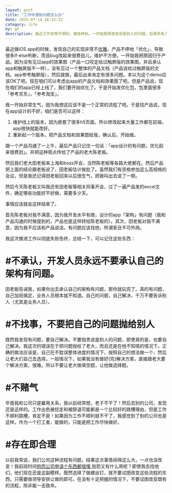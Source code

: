 ```yaml
---
layout: post
title: "工作中遇到问题怎么办"
date: 2015-07-14 16:23:32
category: life
by: gf
description: 最近工作非常不顺利，被各种批。一开始我感觉肯定是别人的问题，后来所有人都说我这里有问题的时候，我发现，我自己确实有问题。
---
```

最近做iOS app的时候，发现自己的实现非常不[优雅](https://ruby-china.org/topics/6416)，产品不停地「优化」，导致很多if-else判断，而且bug改起来很费劲儿，维护不方便。一开始我把原因归于产品，因为没有见过app的效果图（产品一口咬定给过触屏版的效果图，并且承认app和触屏版不一样），没有见过一个整体的产品文档（产品说给过触屏版的文档，app参考触屏版），然后就做，最后出来肯定有很多问题。本以为这个demo应该OK了吧。现在咱们可以考虑出app的产品文档和效果图了吧。但是产品说，现在咱们的app已经上线了，我们要开始优化了。于是开始发优化包，包里面很多「参考京东」，「参考淘宝」。

我一开始非常生气，因为我想这应该不是一个正常的流程了吧。于是找产品说，现在app设计的不好，咱们是否可以这样：

1. 维护线上的版本，因为嵌套了很多h5页面，所以修改起来大量工作都在前端，app很快就能改好。
2. 重新起一个版本。把产品文档和效果图给我，确认后，开始做。

跟一个产品沟通了一上午，最后产品只记住一句话：「app设计的有问题，优化起来很费劲」。并把这种观点传给了产品的老大陈老板。

然后我们老大田老板来上海和boss开会，当然陈老板等各路大佬都在。然后产品把上面的结论跟老板说了，田老板估计挨批了。虽然我们有资格参加这么高规格的会议，但是我还记得田老板回来以后很生气，把我叫出去说了一顿。

然后今天陈老板又叫我还有田老板等相关同事开会，过了一遍产品发的excel文件，确定哪些功能好不好做，需要多少天。

事情应该就会这样结束了。

首先陈老板对我不满意，因为我开发水平有限，设计的app「架构」有问题（我和产品沟通的时候提到的，产品也是这样转给陈老板的）。其次，田老板对我不满意，因为我不应该和产品说话，有问题应该找他，所谓家丑不可外扬。

我这次推进工作以彻底失败告终，总结一下，可以记住这些东西：

# #不承认，开发人员永远不要承认自己的架构有问题。
田老板告诫我，如果你出去承认自己的架构有问题，那你就玩完了。真的有问题，自己加班搞定，业务人员根本就不知道。自己的问题，自己解决，千万不要告诉别人（尤其是业务人员）。

# #不找事，不要把自己的问题抛给别人
既然我发现有问题，要自己解决。不要指责说是别人的问题，即使真的是，也要自己解决。我这次的错误在于把问题抛给了老大，而且还是在他不知情的情况下。正确的做法应该是，自己在不耽误整体进度的情况下，按照自己的想法做一个，然后让老大们自己去选择。一般情况下，如果我没有做好(完)解决方案，直接跟老大要个解决方案，很难。所以不要让老大做填空题，让他做选择题。


# #不赌气
毕竟我和公司只是雇用关系，我以前经常想，老子不干了！然后去别的公司，发现还是这样的。工作出色被挖走和被辞退可能都是一个比较好的跳槽理由，但是工作不顺利跳槽，肯定不是！如果因为工作不顺利就不干了，我感觉到了别的公司也是这样。作为一个打工者，能做的，只能是把工作尽快做好。

# #存在即合理
以前我常说，我们公司这种流程有问题，结果这次事情闹得这么大，一点也没改变！我前段时间[抱怨公司申请个东西都很慢](http://www.gfzj.us/tech/2015/06/27/fuck-big-company.html),抱怨又有什么用呢？即使我去找他们，他们现在还是这副模样。既然选择了做螺丝钉，就不要试图改变这些流程的东西。只需要做领导安排让做的即可。在没有十足把握的情况下，不要试图改变既有的流程，除非能一击致命。
